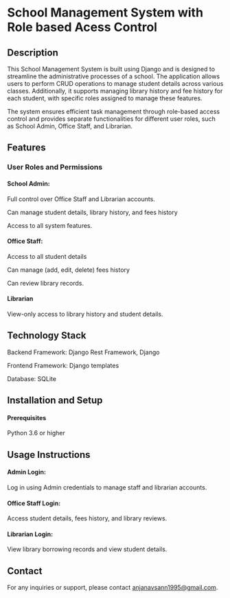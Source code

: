 # School Management System with Role based Acess Control
## Description
This School Management System is built using Django and is designed to streamline the administrative processes of a school. The application allows users to perform CRUD operations to manage student details across various classes. Additionally, it supports managing library history and fee history for each student, with specific roles assigned to manage these features.

The system ensures efficient task management through role-based access control and provides separate functionalities for different user roles, such as School Admin, Office Staff, and Librarian.
## Features
### User Roles and Permissions
#### School Admin:
Full control over Office Staff and Librarian accounts.

Can manage student details, library history, and fees history

Access to all system features.
#### Office Staff:
Access to all student details

Can manage (add, edit, delete) fees history

Can review library records.
#### Librarian
View-only access to library history and student details.
## Technology Stack
Backend Framework: Django Rest Framework, Django

Frontend Framework: Django templates

Database: SQLite
## Installation and Setup
#### Prerequisites
Python 3.6 or higher
## Usage Instructions
#### Admin Login:
Log in using Admin credentials to manage staff and librarian accounts.
#### Office Staff Login:
Access student details, fees history, and library reviews.
#### Librarian Login:
View library borrowing records and view student details.
## Contact
For any inquiries or support, please contact anjanavsann1995@gmail.com.





